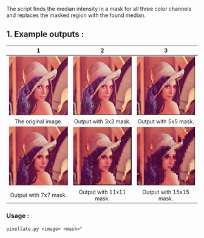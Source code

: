  The script finds the median intensity in a mask for all three color channels and replaces the masked region with the found median.

 ## 1. Example outputs :
1 | 2 | 3
:-------------------------:|:-------------------------:|:-------------------------:
<img src="./images/lenna.png" width="250">  |  <img src="./images/3x3_pixellated_lenna.png" width="250"> |  <img src="./images/5x5_pixellated_lenna.png" width="250">
| The original image. | Output with 3x3 mask.| Output with 5x5 mask.
<img src="./images/7x7_pixellated_lenna.png" width="250">  |  <img src="./images/11x11_pixellated_lenna.png" width="250"> |  <img src="./images/15x15_pixellated_lenna.png" width="250">
| Output with 7x7 mask.| Output with 11x11 mask.| Output with 15x15 mask.

### Usage :
```
pixellate.py <image> <mask>"
```